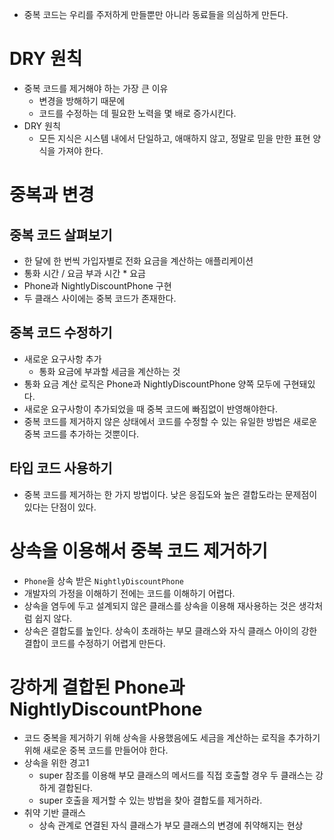 - 중복 코드는 우리를 주저하게 만들뿐만 아니라 동료들을 의심하게 만든다.

# DRY 원칙
- 중복 코드를 제거해야 하는 가장 큰 이유
  - 변경을 방해하기 때문에
  - 코드를 수정하는 데 필요한 노력을 몇 배로 증가시킨다.
- DRY 원칙
  - 모든 지식은 시스템 내에서 단일하고, 애매하지 않고, 정말로 믿을 만한 표현 양식을 가져야 한다.

# 중복과 변경
## 중복 코드 살펴보기
- 한 달에 한 번씩 가입자별로 전화 요금을 계산하는 애플리케이션
- 통화 시간 / 요금 부과 시간 * 요금
- Phone과 NightlyDiscountPhone 구현
- 두 클래스 사이에는 중복 코드가 존재한다.

## 중복 코드 수정하기
- 새로운 요구사항 추가
  - 통화 요금에 부과할 세금을 계산하는 것
- 통화 요금 계산 로직은 Phone과 NightlyDiscountPhone 양쪽 모두에 구현돼있다.
- 새로운 요구사항이 추가되었을 때 중복 코드에 빠짐없이 반영해야한다.
- 중복 코드를 제거하지 않은 상태에서 코드를 수정할 수 있는 유일한 방법은 새로운 중복 코드를 추가하는 것뿐이다.

## 타입 코드 사용하기
- 중복 코드를 제거하는 한 가지 방법이다. 낮은 응집도와 높은 결합도라는 문제점이 있다는 단점이 있다.

# 상속을 이용해서 중복 코드 제거하기
- `Phone`을 상속 받은 `NightlyDiscountPhone`
- 개발자의 가정을 이해하기 전에는 코드를 이해하기 어렵다.
- 상속을 염두에 두고 설계되지 않은 클래스를 상속을 이용해 재사용하는 것은 생각처럼 쉽지 않다.
- 상속은 결합도를 높인다. 상속이 초래하는 부모 클래스와 자식 클래스 아이의 강한 결합이 코드를 수정하기 어렵게 만든다.

# 강하게 결합된 Phone과 NightlyDiscountPhone
- 코드 중복을 제거하기 위해 상속을 사용했음에도 세금을 계산하는 로직을 추가하기 위해 새로운 중복 코드를 만들어야 한다.
- 상속을 위한 경고1
  - super 참조를 이용해 부모 클래스의 메서드를 직접 호출할 경우 두 클래스는 강하게 결합된다.
  - super 호출을 제거할 수 있는 방법을 찾아 결합도를 제거하라.
- 취약 기반 클래스
  - 상속 관계로 연결된 자식 클래스가 부모 클래스의 변경에 취약해지는 현상